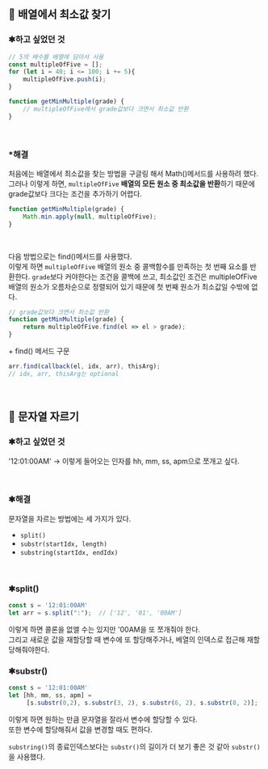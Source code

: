 ## 📌 배열에서 최소값 찾기
### ✱하고 싶었던 것
```javascript
// 5의 배수를 배열에 담아서 사용
const multipleOfFive = [];
for (let i = 40; i <= 100; i += 5){
    multipleOfFive.push(i);
}

function getMinMultiple(grade) {
    // multipleOfFive에서 grade값보다 크면서 최소값 반환
}
```
<br>

### *해결

처음에는 배열에서 최소값을 찾는 방법을 구글링 해서 Math()메서드를 사용하려 했다.<br>
그러나 이렇게 하면, `multipleOfFive` **배열의 모든 원소 중 최소값을 반환**하기 때문에 grade값보다 크다는 조건을 추가하기 어렵다.
```javascript
function getMinMultiple(grade) {
    Math.min.apply(null, multipleOfFive);
}
```
<br>

다음 방법으로는 find()메서드를 사용했다. <br>
이렇게 하면 `multipleOfFive` 배열의 원소 중 콜백함수를 만족하는 첫 번째 요소를 반환한다. `grade`보다 커야한다는 조건을 콜백에 쓰고, 최소값인 조건은 multipleOfFive 배열의 원소가 오름차순으로 정렬되어 있기 때문에 첫 번째 원소가 최소값일 수밖에 없다. 
```javascript
// grade값보다 크면서 최소값 반환
function getMinMultiple(grade) {
    return multipleOfFive.find(el => el > grade);
}
```
\+ find() 메서드 구문
```javascript
arr.find(callback(el, idx, arr), thisArg);
// idx, arr, thisArg는 optional
```

<br>

## 📌 문자열 자르기

### ✱하고 싶었던 것
'12:01:00AM' → 이렇게 들어오는 인자를 hh, mm, ss, apm으로 쪼개고 싶다.

<br>

### ✱해결
문자열을 자르는 방법에는 세 가지가 있다.
- `split()`
- `substr(startIdx, length)`
- `substring(startIdx, endIdx)`

<br>

### ✱split()
```javascript
const s = '12:01:00AM'
let arr = s.split(":");  // ['12', '01', '00AM']
```
이렇게 하면 콜론을 없앨 수는 있지만 '00AM을 또 쪼개줘야 한다. <br>
그리고 새로운 값을 재할당할 때 변수에 또 할당해주거나, 베열의 인덱스로 접근해 재할당해줘야한다.

### ✱substr()
```javascript
const s = '12:01:00AM'
let [hh, mm, ss, apm] =
     [s.substr(0,2), s.substr(3, 2), s.substr(6, 2), s.substr(8, 2)]; 
```
이렇게 하면 원하는 만큼 문자열을 잘라서 변수에 할당할 수 있다. <br>
또한 변수에 할당해줘서 값을 변경할 때도 편하다.

`substring()`의 종료인덱스보다는 `substr()`의 길이가 더 보기 좋은 것 같아 `substr()`을 사용했다.